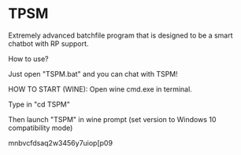 # TPSM
Extremely advanced batchfile program that is designed to be a smart chatbot with RP support. 

How to use?

Just open "TSPM.bat" and you can chat with TSPM!

HOW TO START (WINE):
Open wine cmd.exe in terminal.

Type in "cd TSPM"

Then launch "TSPM" in wine prompt (set version to Windows 10 compatibility mode)

mnbvcfdsaq2w3456y7uiop[p09
